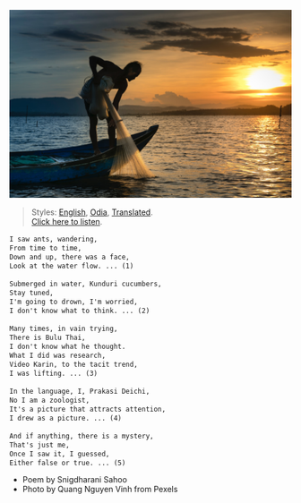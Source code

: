 ![](assets/img/man-on-boat-holding-white-mesh-fishing-net-2131904.jpg)

> Styles: [English](README.md), [Odia](Odia.md), [Translated](Translated.md).<br>
> [Click here to listen](https://soundcloud.com/teachersnigdha/all-are-our-own).

```
I saw ants, wandering,
From time to time,
Down and up, there was a face,
Look at the water flow. ... (1)

Submerged in water, Kunduri cucumbers,
Stay tuned,
I'm going to drown, I'm worried,
I don't know what to think. ... (2)

Many times, in vain trying,
There is Bulu Thai,
I don't know what he thought.
What I did was research,
Video Karin, to the tacit trend,
I was lifting. ... (3)

In the language, I, Prakasi Deichi,
No I am a zoologist,
It's a picture that attracts attention,
I drew as a picture. ... (4)

And if anything, there is a mystery,
That's just me,
Once I saw it, I guessed,
Either false or true. ... (5)
```

- Poem by Snigdharani Sahoo
- Photo by Quang Nguyen Vinh from Pexels
